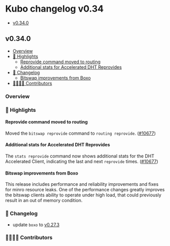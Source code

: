# Kubo changelog v0.34

- [v0.34.0](#v0310)

## v0.34.0

- [Overview](#overview)
- [🔦 Highlights](#-highlights)
  - [Reprovide command moved to routing](#reprovide-command-moved-to-routing)
  - [Additional stats for Accelerated DHT Reprovides](#additional-stats-for-accelerated-dht-reprovides)
- [📝 Changelog](#-changelog)
  - [Bitswap improvements from Boxo](#bitswap-improvements-from-boxo)
- [👨‍👩‍👧‍👦 Contributors](#-contributors)

### Overview

### 🔦 Highlights

#### Reprovide command moved to routing

Moved the `bitswap reprovide` command to `routing reprovide`. ([#10677](https://github.com/ipfs/kubo/pull/10677))

#### Additional stats for Accelerated DHT Reprovides

The `stats reprovide` command now shows additional stats for the DHT Accelerated Client, indicating the last and next `reprovide` times. ([#10677](https://github.com/ipfs/kubo/pull/10677))

#### Bitswap improvements from Boxo

This release includes performance and reliability improvements and fixes for minro resource leaks. One of the performance changes greatly improves the bitswap clients ability to operate under high load, that could previously result in an out of memory condition.

### 📝 Changelog

- update `boxo` to [v0.27.3](https://github.com/ipfs/boxo/releases/tag/v0.27.3)

### 👨‍👩‍👧‍👦 Contributors

